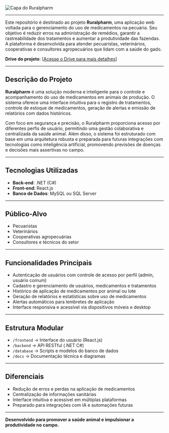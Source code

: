 ![Capa do Ruralpharm](https://i.imgur.com/mvgwn28.png)

---
Este repositório é destinado ao projeto **Ruralpharm**, uma aplicação web voltada para o gerenciamento do uso de medicamentos na pecuária. Seu objetivo é reduzir erros na administração de remédios, garantir a rastreabilidade dos tratamentos e aumentar a produtividade das fazendas. A plataforma é desenvolvida para atender pecuaristas, veterinários, cooperativas e consultores agropecuários que lidam com a saúde do gado.

**Drive do projeto**: [[Acesse o Drive para mais detalhes](https://docs.google.com/document/d/1mJs7k2uh9j8EruLGJSgSxO4gk7W7WTZCFvuZfs6qw3w/edit?tab=t.0)]

---

## Descrição do Projeto

**Ruralpharm** é uma solução moderna e inteligente para o controle e acompanhamento do uso de medicamentos em animais de produção. O sistema oferece uma interface intuitiva para o registro de tratamentos, controle de estoque de medicamentos, geração de alertas e emissão de relatórios com dados históricos.

Com foco em segurança e precisão, o Ruralpharm proporciona acesso por diferentes perfis de usuário, permitindo uma gestão colaborativa e centralizada da saúde animal. Além disso, o sistema foi estruturado com base em uma arquitetura robusta e preparada para futuras integrações com tecnologias como inteligência artificial, promovendo previsões de doenças e decisões mais assertivas no campo.

---

## Tecnologias Utilizadas

- **Back-end**: .NET (C#)
- **Front-end**: React.js
- **Banco de Dados**: MySQL ou SQL Server

---

## Público-Alvo

- Pecuaristas
- Veterinários
- Cooperativas agropecuárias
- Consultores e técnicos do setor

---

## Funcionalidades Principais

- Autenticação de usuários com controle de acesso por perfil (admin, usuário comum)
- Cadastro e gerenciamento de usuários, medicamentos e tratamentos
- Histórico de aplicação de medicamentos por animal ou lote
- Geração de relatórios e estatísticas sobre uso de medicamentos
- Alertas automáticos para lembretes de aplicação
- Interface responsiva e acessível via dispositivos móveis e desktop

---

## Estrutura Modular
- `/frontend` → Interface do usuário (React.js)
- `/backend` → API RESTful (.NET C#)
- `/database` → Scripts e modelos do banco de dados
- `/docs` → Documentação técnica e diagramas


---

## Diferenciais

- Redução de erros e perdas na aplicação de medicamentos
- Centralização de informações sanitárias
- Interface intuitiva e acessível em múltiplas plataformas
- Preparado para integrações com IA e automações futuras

---

**Desenvolvido para promover a saúde animal e impulsionar a produtividade no campo.**
